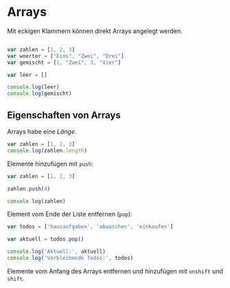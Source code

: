 # Arrays

Mit eckigen Klammern können direkt Arrays angelegt werden.

```js {cmd=node}

var zahlen = [1, 2, 3]
var woerter = ["Eins", "Zwei", "Drei"]
var gemischt = [1, "Zwei", 3, "Vier"]

var leer = []

console.log(leer)
console.log(gemischt)
```

## Eigenschaften von Arrays

Arrays habe eine _Länge_.

```js {cmd=node}
var zahlen = [1, 2, 3]
console.log(zahlen.length)
```

Elemente hinzufügen mit `push`:
```js {cmd=node}
var zahlen = [1, 2, 3]

zahlen.push(4)

console.log(zahlen)
```

Element vom Ende der Liste entfernen (`pop`):
```js {cmd=node}
var todos = ['hausaufgaben', 'abwaschen', 'einkaufen']

var aktuell = todos.pop()

console.log('Aktuell:', aktuell)
console.log('Verbleibende Todos:', todos)
```

Elemente vom Anfang des Arrays entfernen und hinzufügen mit `unshift` und `shift`.